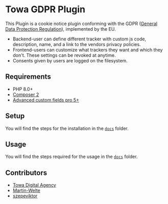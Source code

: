 # Towa GDPR Plugin

This Plugin is a cookie notice plugin conforming with the GDPR ([General Data Protection Regulation](https://eur-lex.europa.eu/eli/reg/2016/679/oj)), implemented by the EU. 

- Backend-user can define different tracker with custom js code, description, name, and a link to the vendors privacy policies.
- Frontend-users can customize what trackers they want and which they don't. These settings can be revoked at anytime.
- Consents given by users are logged on the filesystem.

## Requirements

- PHP 8.0+
- [Composer 2](https://getcomposer.org/) 
- [Advanced custom fields pro 5+](https://www.advancedcustomfields.com/)

## Setup 

You will find the steps for the installation in the [`docs`](/docs/) folder.

## Usage

You will find the steps required for the usage in the [`docs`](/docs/) folder.

## Contributors

- [Towa Digital Agency](https://www.towa.at)
- [Martin-Welte](https://github.com/Martin-Welte)
- [szepeviktor](https://github.com/szepeviktor)
